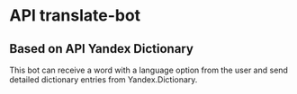# API translate-bot
## Based on API Yandex Dictionary
This bot can receive a word with a language option from the user and send detailed dictionary entries from Yandex.Dictionary.
